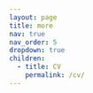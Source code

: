 ```yaml
---
layout: page
title: more
nav: true
nav_order: 5
dropdown: true
children: 
  - title: CV
    permalink: /cv/
---
```

